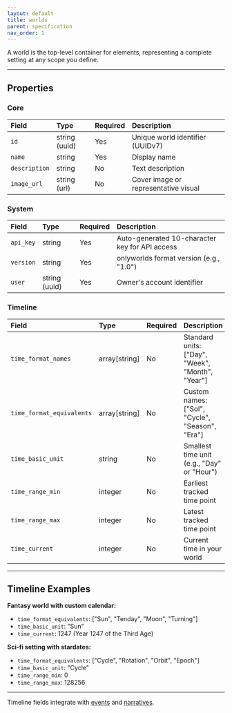 ```yaml
---
layout: default
title: worlds
parent: specification
nav_order: 1
---
```


A world is the top-level container for elements, representing a complete setting at any scope you define.

---

## Properties

### Core

| Field         | Type          | Required | Description |
| :------------ | :------------ | :------- | :---------- |
| `id`          | string (uuid) | Yes      | Unique world identifier (UUIDv7) |
| `name`        | string        | Yes      | Display name |
| `description` | string        | No       | Text description |
| `image_url`   | string (url)  | No       | Cover image or representative visual |

### System

| Field     | Type          | Required | Description |
| :-------- | :------------ | :------- | :---------- |
| `api_key` | string        | Yes      | Auto-generated 10-character key for API access |
| `version` | string        | Yes      | onlyworlds format version (e.g., "1.0") |
| `user`    | string (uuid) | Yes      | Owner's account identifier |

### Timeline

| Field                     | Type          | Required | Description |
| :------------------------ | :------------ | :------- | :---------- |
| `time_format_names`       | array[string] | No       | Standard units: ["Day", "Week", "Month", "Year"] |
| `time_format_equivalents` | array[string] | No       | Custom names: ["Sol", "Cycle", "Season", "Era"] |
| `time_basic_unit`         | string        | No       | Smallest time unit (e.g., "Day" or "Hour") |
| `time_range_min`          | integer       | No       | Earliest tracked time point |
| `time_range_max`          | integer       | No       | Latest tracked time point |
| `time_current`            | integer       | No       | Current time in your world |

---

## Timeline Examples

**Fantasy world with custom calendar:**
- `time_format_equivalents`: ["Sun", "Tenday", "Moon", "Turning"]
- `time_basic_unit`: "Sun"
- `time_current`: 1247 (Year 1247 of the Third Age)

**Sci-fi setting with stardates:**
- `time_format_equivalents`: ["Cycle", "Rotation", "Orbit", "Epoch"]
- `time_basic_unit`: "Cycle"
- `time_range_min`: 0
- `time_range_max`: 128256

---

Timeline fields integrate with [events](/docs/specification/element_categories/event) and [narratives](/docs/specification/element_categories/narrative).
